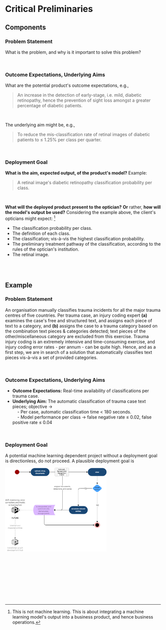 <br>

# Critical Preliminaries

## Components

### Problem Statement

What is the problem, and why is it important to solve this problem?

<br>

### Outcome Expectations, Underlying Aims

What are the potential product's outcome expectations, e.g.,

<blockquote>
    An increase in the detection of early-stage, i.e. mild, diabetic retinopathy, hence the prevention of sight loss amongst a greater percentage of diabetic patients.
</blockquote>

<br>

The underlying aim might be, e.g.,

<blockquote>
    To reduce the mis-classification rate of retinal images of diabetic patients to ≤ 1.25% per class per quarter.
</blockquote>

<br>

### Deployment Goal

**What is the aim, expected output, of the product's model?**  Example:

<blockquote>
    A retinal image's diabetic retinopathy classification probability per class.
</blockquote>

<br>

**What will the deployed product present to the optician?**  **Or** rather, **how will the model's output be used?**  Considering the example above, the client's opticians might expect: [^deployment]

<ul class="disc">
    <li class="disc">The classification probability per class.</li>
    <li class="disc">The definition of each class.</li>
    <li class="disc">The classification; vis-à-vis the highest classification probability.</li>
    <li class="disc">The preliminary treatment pathway of the classification, according to the rules of the optician's institution.</li>
    <li class="disc">The retinal image.</li>
</ul>


<br>
<br>

## Example

### Problem Statement

An organisation manually classifies trauma incidents for all the major trauma centres of five countries.  Per trauma case, an injury coding expert <b>(a)</b> examines the case's free and structured text, and assigns each piece of text to a category, and <b>(b)</b> assigns the case to a trauma category based on the combination text pieces & categories detected; text pieces of the other/miscellaneous category are excluded from this exercise.  Trauma injury coding is an extremely intensive and time-consuming exercise, and injury coding error rates - per annum - can be quite high.  Hence, and as a first step, we are in search of a solution that automatically classifies text pieces vis-à-vis a set of provided categories.

<br>

### Outcome Expectations, Underlying Aims

* <b>Outcome Expectations:</b> Real-time availability of classifications per trauma case.
* <b>Underlying Aim:</b> The automatic classification of trauma case text pieces; objective &#8594;
  <br>&nbsp; &nbsp; - Per case, automatic classification time < 180 seconds.
  <br>&nbsp; &nbsp; - Model performance per class &rarr; false negative rate &#8804; 0.02, false positive rate &#8804; 0.04

<br>

### Deployment Goal

A potential machine learning dependent project without a deployment goal is directionless, do not proceed.  A plausible deployment goal is<br>

<!--suppress CheckImageSize -->
<img src='../../../assets/deployment-goal.png' alt='input' width='65%' class="x-small"/>

<br>
<br>

<br>
<br>

<br>
<br>

<br>
<br>

[^deployment]: This is not machine learning.  This is about integrating a machine learning model's output into a business product, and hence business operations.

<br>
<br>
